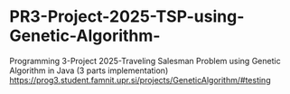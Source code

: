 # PR3-Project-2025-TSP-using-Genetic-Algorithm-
Programming 3-Project 2025-Traveling Salesman Problem using Genetic Algorithm in Java (3 parts implementation)
https://prog3.student.famnit.upr.si/projects/GeneticAlgorithm/#testing
